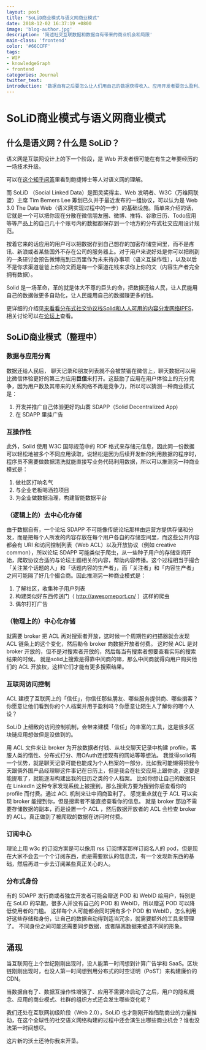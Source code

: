 ```yaml
---
layout: post
title: "SoLiD商业模式与语义网商业模式"
date: 2018-12-02 16:37:19 +0800
image: 'blog-author.jpg'
description: '简述社交互联数据和数据自有带来的商业机会和局限'
main-class: 'frontend'
color: '#66CCFF'
tags:
- WIP
- knowledgeGraph
- frontend
categories: Journal
twitter_text:
introduction: '数据自有之后要怎么让人们用自己的数据获得收入、应用开发者要怎么盈利、会有哪些新的机会出现在互联网上'
---
```

# SoLiD商业模式与语义网商业模式

## 什么是语义网？什么是 SoLiD？

语义网是互联网设计上的下一个阶段，是 Web 开发者很可能在有生之年要经历的一场技术升级。

可以在[这个知乎问答](https://www.zhihu.com/question/19550885)里看到鲍捷博士等人对语义网的理解。

而 SoLiD （Social Linked Data）是图灵奖得主、Web 发明者、W3C（万维网联盟）主席 Tim Bemers Lee 筹划已久并于最近发布的一组协议，可以认为是 Web 3.0 The Data Web（语义网实现过程中的一步）的基础设施。简单来介绍的话，它就是一个可以把你现在分散在微信朋友圈、微博、推特、谷歌日历、Todo应用等等产品上的自己几十个账号内的数据都保存到一个地方的分布式社交应用设计规范。

按着它来的话应用的用户可以把数据存到自己想存的加密存储空间里，而不是疼讯、新浪或者某些国外不存在公司的服务器上。对于用户来说好处是你可以把刷到的一条研讨会预告微博拖到日历里作为未来待办事项（语义互操作性），以及以后不是你求渠道爸爸上你的文而是每一个渠道花钱来求你上你的文（内容生产者完全拥有数据）。

Solid 是一场革命，革的就是体大不尊的巨头的命，把数据还给人民，让人民能用自己的数据做更多自动化，让人民能用自己的数据赚更多的钱。

更详细的介绍见[来看看分布式社交协议栈Solid和人人可用的内容分发网络IPFS](https://onetwo.ren/%E7%9C%8B%E7%9C%8B%E5%88%86%E5%B8%83%E5%BC%8F%E7%A4%BE%E4%BA%A4%E5%8D%8F%E8%AE%AESolid/)，相关讨论可以在[论坛上](https://forum.learnsolid.cn/category/2/%E7%BB%BC%E5%90%88%E8%AE%A8%E8%AE%BA)查看。

## SoLiD商业模式（整理中）

### 数据与应用分离

数据还给人民后， 聊天记录和朋友列表就不会被禁锢在微信上，聊天数据可以用比微信体验更好的第三方应用**巨信**来打开。这鼓励了应用在用户体验上的充分竞争，因为用户数及其带来的关系网络不再是竞争力，所以可以猜测一种商业模式是：

1. 开发并推广自己体验更好的山寨 SDAPP（Solid Decentralized App)
2. 在 SDAPP 里挂广告

### 互操作性

此外，Solid 使用 W3C 国际规范中的 RDF 格式来存储元信息，因此同一份数据可以轻松地被多个不同应用读取，说轻松是因为后续开发新的利用数据的程序时，程序员不需要做数据清洗就能直接写业务代码利用数据，所以可以推测另一种商业模式是：

1. 做社区打响名气
2. 与企业老板喝酒拉项目
3. 为企业做数据治理，构建智能数据平台

### （逻辑上的）去中心化存储

由于数据自有，一个论坛 SDAPP 不可能像传统论坛那样由运营方提供存储和分发，而是把每个人所发的内容存放在每个用户各自的存储空间里，而这些公开内容都会有 URI 和访问控制列表（Web ACL）以及开放协议（例如 creative common），所以论坛 SDAPP 可能类似于爬虫，从一些种子用户的存储空间开始，爬取协议合适的与论坛主题相关的内容，帮助内容传播。这个过程相当于撮合「关注某个话题的人」和「话题内容的生产者」，而「关注者」和「内容生产者」之间可能隔了好几个撮合商。因此推测另一种商业模式是：

1. 了解社区，收集种子用户列表
2. 构建类似好东西传送门（ http://awesomeport.cn/ ）这样的爬虫
3. 偶尔打打广告

### （物理上的）中心化存储

就需要 broker 把 ACL 再对搜索者开放，这时候一个周期性的扫描器就会发现 ACL 链条上的这个变化，然后勒令 broker 向数据开放者付费。
这时候 ACL 是对 broker 开放的，但不是对搜索者开放的，然后每当有搜索者想要查看实际的搜索结果的时候。
就是solid上搜索是得靠中间商的嘛，那么中间商就得向用户购买他们的 ACL 开放权，这样它们才能有更多搜索结果。

### 互联网访问控制

ACL 建模了互联网上的「信任」，你信任那些朋友、哪些服务提供商、哪些掮客？你愿意让他们看到你的个人档案并用于盈利吗？你愿意让陌生人了解你的哪个人设？

SoLiD 上细致的访问控制机制，会带来建模「信任」的丰富的工具，这是很多区块链应用想做但是没做到的。

用 ACL 文件来让 broker 为开放数据者付钱、从社交聊天记录中构建 profile，客服人类的惰性、分布式打分、用OAuth连接现有的网站等等想法。
我觉得solid有一个优势，就是聊天记录可能也能成为个人档案的一部分，比如我可能懒得把我今天跟俩外国产品经理聊这件事记在日历上，但是我会在社交应用上跟你说，这要是能提取了，就能逐渐构建出我的日历之类的个人档案。
比如你想让自己的数据只在 LinkedIn 这种专家发现系统上被搜到，那么搜索方要为搜到你后查看你的 profile 而付费。通过 ACL 机制来让中间商盈利了。
感觉重点就在于 ACL 可以实现 broker 能搜到你，但是搜索者不能直接查看你的信息。
就是 broker 那边不需要存储数据的副本，而是设置一个 ACL ，然后数据开放者的 ACL 会检查 broker 的 ACL。真正做到了被爬取的数据在访问时付费。

### 订阅中心

理论上用 w3c 的订阅方案是可以像用 rss 订阅博客那样订阅名人的 pod，但是现在大家不会去一个个订阅东西，而是需要默认的信息流，有一个发现新东西的基础，然后再进一步去订阅某些真正关心的人。

### 分布式身份

有的 SDAPP 发行商或者独立开发者可能会赠送 POD 和 WebID 给用户，特别是在 SoLiD 的早期，很多人并没有自己的 POD 和 WebID，所以赠送 POD 可以降低使用者的门槛。
这样每个人可能都会同时拥有多个 POD 和 WebID，怎么利用好这些存储和身份，让自己的数据自动得到适当冗余，就需要额外的工具来管理了。
不同身份之间可能还需要同步数据，或者隔离数据来塑造不同的形象。

## 涌现

当互联网在上个世纪刚刚出现时，没人能第一时间想到计算广告学和 SaaS。区块链刚刚出现时，也没人第一时间想到用分布式的时空证明（PoST）来构建廉价的 CDN。

当数据自有了、数据互操作性增强了、应用不需要冷启动了之后，用户的隐私概念、应用的商业模式、社群的组织方式还会发生哪些变化呢？

我们还处在互联网初级阶段（Web 2.0），SoLiD 也才刚刚开始借助商业的力量推动，在这个全球性的社交语义网络构建的过程中还会演生出哪些商业机会？谁也没法第一时间想尽。

这片新的沃土还待你我来开垦。
